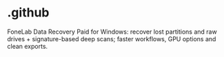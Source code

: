 # .github
FoneLab Data Recovery Paid for Windows: recover lost partitions and raw drives + signature-based deep scans; faster workflows, GPU options and clean exports.
